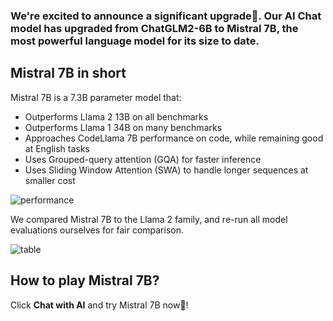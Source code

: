 ### We're excited to announce a significant upgrade🥳. Our AI Chat model has upgraded from ChatGLM2-6B to Mistral 7B, the most powerful language model for its size to date.

## Mistral 7B in short

Mistral 7B is a 7.3B parameter model that:

- Outperforms Llama 2 13B on all benchmarks
- Outperforms Llama 1 34B on many benchmarks
- Approaches CodeLlama 7B performance on code, while remaining good at English tasks
- Uses Grouped-query attention (GQA) for faster inference
- Uses Sliding Window Attention (SWA) to handle longer sequences at smaller cost

![performance](https://mistral.ai/images/news/announcing-mistral-7b/230927_bars.png)

We compared Mistral 7B to the Llama 2 family, and re-run all model evaluations ourselves for fair comparison.

![table](https://mistral.ai/images/news/announcing-mistral-7b/230927_table.png)

## How to play Mistral 7B?
Click __Chat with AI__ and try Mistral 7B now🤗!